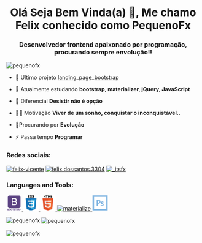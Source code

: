 <h1 align="center">Olá Seja Bem Vinda(a) 👋, Me chamo Felix conhecido como PequenoFx</h1>
<h3 align="center">Desenvolvedor frontend apaixonado por programação, procurando sempre envolução!!</h3>

<p align="left"> <img src="https://komarev.com/ghpvc/?username=pequenofx&label=Profile%20views&color=290099&style=flat" alt="pequenofx" /> </p>

- 🔭 Ultimo projeto [landing_page_bootstrap](https://github.com/PequenoFx/landing_page_bootstrap)

- 🌱 Atualmente estudando **bootstrap, materializer, jQuery, JavaScript**

- 🦅 Diferencial **Desistir não é opção**

- 👨‍💻 Motivação **Viver de um sonho, conquistar o inconquistável..**

- 📝Procurando por **Evolução**

- ⚡ Passa tempo **Programar**

<h3 align="left">Redes sociais:</h3>
<p align="left">
<a href="https://linkedin.com/in/felix-vicente-5b01a4217/" target="blank"><img align="center" src="https://raw.githubusercontent.com/rahuldkjain/github-profile-readme-generator/master/src/images/icons/Social/linked-in-alt.svg" alt="felix-vicente" height="30" width="40" /></a>
<a href="https://fb.com/felix.dossantos.3304" target="blank"><img align="center" src="https://raw.githubusercontent.com/rahuldkjain/github-profile-readme-generator/master/src/images/icons/Social/facebook.svg" alt="felix.dossantos.3304" height="30" width="40" /></a>
<a href="https://instagram.com/_itsfx" target="blank"><img align="center" src="https://raw.githubusercontent.com/rahuldkjain/github-profile-readme-generator/master/src/images/icons/Social/instagram.svg" alt="_itsfx" height="30" width="40" /></a>
</p>

<h3 align="left">Languages and Tools:</h3>
<p align="left"> <a href="https://getbootstrap.com" target="_blank"> <img src="https://raw.githubusercontent.com/devicons/devicon/master/icons/bootstrap/bootstrap-plain-wordmark.svg" alt="bootstrap" width="40" height="40"/> </a> <a href="https://www.w3schools.com/css/" target="_blank"> <img src="https://raw.githubusercontent.com/devicons/devicon/master/icons/css3/css3-original-wordmark.svg" alt="css3" width="40" height="40"/> </a> <a href="https://www.w3.org/html/" target="_blank"> <img src="https://raw.githubusercontent.com/devicons/devicon/master/icons/html5/html5-original-wordmark.svg" alt="html5" width="40" height="40"/> </a> <a href="https://materializecss.com/" target="_blank"> <img src="https://raw.githubusercontent.com/prplx/svg-logos/5585531d45d294869c4eaab4d7cf2e9c167710a9/svg/materialize.svg" alt="materialize" width="40" height="40"/> </a> <a href="https://www.photoshop.com/en" target="_blank"> <img src="https://raw.githubusercontent.com/devicons/devicon/master/icons/photoshop/photoshop-line.svg" alt="photoshop" width="40" height="40"/> </a> </p>

<p><img align="left" src="https://github-readme-stats.vercel.app/api/top-langs?username=pequenofx&show_icons=true&theme=synthwave&title_color=06000e&text_color=391e99&bg_color=c3b3ff&locale=en&layout=compact" alt="pequenofx" /></p>

<p>&nbsp;<img align="center" src="https://github-readme-stats.vercel.app/api?username=pequenofx&show_icons=true&theme=tokyonight&title_color=0e0042&text_color=391e99&bg_color=c3b3ff&locale=en" alt="pequenofx" /></p>

<p><img align="center" src="https://github-readme-streak-stats.herokuapp.com/?user=pequenofx&theme=dark" alt="pequenofx" /></p>
